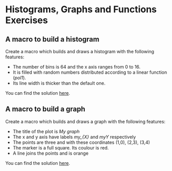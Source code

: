 # Histograms, Graphs and Functions Exercises

## A macro to build a histogram
Create a macro which builds and draws a histogram with the following features:
- The number of bins is 64 and the x axis ranges from 0 to 16.
- It is filled with random numbers distributed according to a linear function (*pol1*).
- Its line width is thicker than the default one.

You can find the solution [here](SimpleHistogram.C).

## A macro to build a graph
Create a macro which builds and draws a graph with the following features:
- The title of the plot is *My graph*
- The x and y axis have labels *my_{X}* and *myY* respectively
- The points are three and with these coordinates (1,0), (2,3), (3,4)
- The marker is a full square. Its coulour is red.
- A line joins the points and is orange

You can find the solution [here](SimpleGraph.C).
